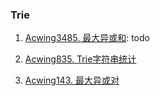 ### Trie

1. [Acwing3485. 最大异或和](https://www.acwing.com/problem/content/3488/): todo


2. [Acwing835. Trie字符串统计](/acwing/Section%202/6_Trie.cpp)


3. [Acwing143. 最大异或对](/acwing/Section%202/6_Trie_%E6%9C%80%E5%A4%A7%E5%BC%82%E6%88%96%E5%AF%B9.cpp)